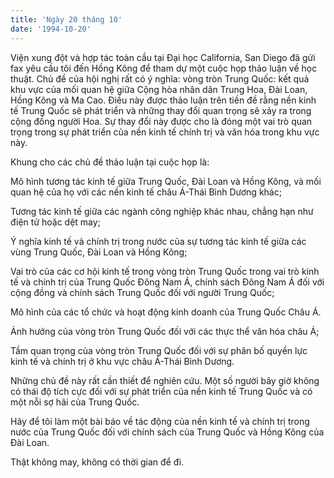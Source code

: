 ```yaml
---
title: 'Ngày 20 tháng 10'
date: '1994-10-20'
---
```


Viện xung đột và hợp tác toàn cầu tại Đại học California, San Diego đã gửi fax yêu cầu tôi đến Hồng Kông để tham dự một cuộc họp thảo luận về học thuật. Chủ đề của hội nghị rất có ý nghĩa: vòng tròn Trung Quốc: kết quả khu vực của mối quan hệ giữa Cộng hòa nhân dân Trung Hoa, Đài Loan, Hồng Kông và Ma Cao. Điều này được thảo luận trên tiền đề rằng nền kinh tế Trung Quốc sẽ phát triển và những thay đổi quan trọng sẽ xảy ra trong cộng đồng người Hoa. Sự thay đổi này được cho là đóng một vai trò quan trọng trong sự phát triển của nền kinh tế chính trị và văn hóa trong khu vực này.

Khung cho các chủ đề thảo luận tại cuộc họp là:

Mô hình tương tác kinh tế giữa Trung Quốc, Đài Loan và Hồng Kông, và mối quan hệ của họ với các nền kinh tế châu Á-Thái Bình Dương khác;

Tương tác kinh tế giữa các ngành công nghiệp khác nhau, chẳng hạn như điện tử hoặc dệt may;

Ý nghĩa kinh tế và chính trị trong nước của sự tương tác kinh tế giữa các vùng Trung Quốc, Đài Loan và Hồng Kông;

Vai trò của các cơ hội kinh tế trong vòng tròn Trung Quốc trong vai trò kinh tế và chính trị của Trung Quốc Đông Nam Á, chính sách Đông Nam Á đối với cộng đồng và chính sách Trung Quốc đối với người Trung Quốc;

Mô hình của các tổ chức và hoạt động kinh doanh của Trung Quốc Châu Á.

Ảnh hưởng của vòng tròn Trung Quốc đối với các thực thể văn hóa châu Á;

Tầm quan trọng của vòng tròn Trung Quốc đối với sự phân bố quyền lực kinh tế và chính trị ở khu vực châu Á-Thái Bình Dương.

Những chủ đề này rất cần thiết để nghiên cứu. Một số người bây giờ không có thái độ tích cực đối với sự phát triển của nền kinh tế Trung Quốc và có một nỗi sợ hãi của Trung Quốc.

Hãy để tôi làm một bài báo về tác động của nền kinh tế và chính trị trong nước của Trung Quốc đối với chính sách của Trung Quốc và Hồng Kông của Đài Loan.

Thật không may, không có thời gian để đi.

